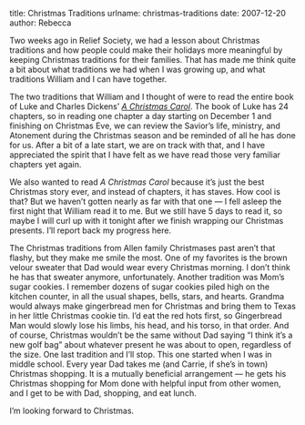 title: Christmas Traditions
urlname: christmas-traditions
date: 2007-12-20
author: Rebecca

Two weeks ago in Relief Society, we had a lesson about Christmas traditions and
how people could make their holidays more meaningful by keeping Christmas
traditions for their families. That has made me think quite a bit about what
traditions we had when I was growing up, and what traditions William and I can
have together.

The two traditions that William and I thought of were to read the entire book of
Luke and Charles Dickens&#x02bc; [*A Christmas Carol*][a]. The book of Luke has
24 chapters, so in reading one chapter a day starting on December 1 and
finishing on Christmas Eve, we can review the Savior&#x02bc;s life, ministry,
and Atonement during the Christmas season and be reminded of all he has done for
us. After a bit of a late start, we are on track with that, and I have
appreciated the spirit that I have felt as we have read those very familiar
chapters yet again.

We also wanted to read *A Christmas Carol* because it&#x02bc;s just the best
Christmas story ever, and instead of chapters, it has staves. How cool is that?
But we haven&#x02bc;t gotten nearly as far with that one &mdash; I fell asleep
the first night that William read it to me. But we still have 5 days to read it,
so maybe I will curl up with it tonight after we finish wrapping our Christmas
presents. I&#x02bc;ll report back my progress here.

The Christmas traditions from Allen family Christmases past aren&#x02bc;t that
flashy, but they make me smile the most. One of my favorites is the brown velour
sweater that Dad would wear every Christmas morning. I don&#x02bc;t think he has
that sweater anymore, unfortunately. Another tradition was Mom&#x02bc;s sugar
cookies. I remember dozens of sugar cookies piled high on the kitchen counter,
in all the usual shapes, bells, stars, and hearts. Grandma would always make
gingerbread men for Christmas and bring them to Texas in her little Christmas
cookie tin. I&#x02bc;d eat the red hots first, so Gingerbread Man would slowly
lose his limbs, his head, and his torso, in that order. And of course, Christmas
wouldn&#x02bc;t be the same without Dad saying &ldquo;I think it&#x02bc;s a new
golf bag&rdquo; about whatever present he was about to open, regardless of the
size. One last tradition and I&#x02bc;ll stop. This one started when I was in
middle school. Every year Dad takes me (and Carrie, if she&#x02bc;s in town)
Christmas shopping. It is a mutually beneficial arrangement &mdash; he gets his
Christmas shopping for Mom done with helpful input from other women, and I get
to be with Dad, shopping, and eat lunch.

I&#x02bc;m looking forward to Christmas.

[a]: https://www.gutenberg.org/ebooks/19337
